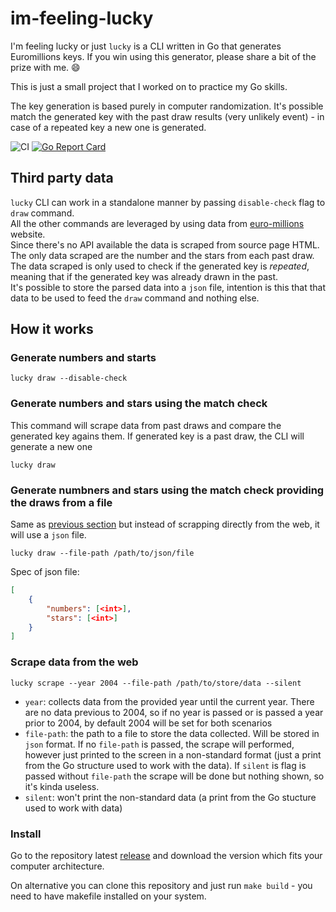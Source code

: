 # im-feeling-lucky
I'm feeling lucky or just `lucky` is a CLI written in Go that generates Euromillions keys. If you win using this generator, please share a bit of the prize with me. :smile:

This is just a small project that I worked on to practice my Go skills.

The key generation is based purely in computer randomization. It's possible match the generated key with the past draw results (very unlikely event) - in case of a repeated key a new one is generated.

![CI](https://github.com/pau1ocampos/im-feeling-lucky/actions/workflows/ci.yaml/badge.svg)
[![Go Report Card](https://goreportcard.com/badge/github.com/pau1ocampos/im-feeling-lucky)](https://goreportcard.com/report/github.com/pau1ocampos/im-feeling-lucky)


## Third party data

`lucky` CLI can work in a standalone manner by passing `disable-check` flag to `draw` command.   
All the other commands are leveraged by using data from [euro-millions](https://www.euro-millions.com/) website.   
Since there's no API available the data is scraped from source page HTML.   
The only data scraped are the number and the stars from each past draw.   
The data scraped is only used to check if the generated key is _repeated_, meaning that if the generated key was already drawn in the past.   
It's possible to store the parsed data into a `json` file, intention is this that that data to be used to feed the `draw` command and nothing else.

## How it works

### Generate numbers and starts

```shell
lucky draw --disable-check
```

### Generate numbers and stars using the match check

This command will scrape data from past draws and compare the generated key agains them. If generated key is a past draw, the CLI will generate a new one

```shell
lucky draw
```

### Generate numbners and stars using the match check providing the draws from a file

Same as [previous section](#generate-numbers-and-stars-using-the-match-check) but instead of scrapping directly from the web, it will use a `json` file.

```shell
lucky draw --file-path /path/to/json/file
```

Spec of json file:

```json
[
    {
        "numbers": [<int>],
        "stars": [<int>]
    }
]
```

### Scrape data from the web

```shell
lucky scrape --year 2004 --file-path /path/to/store/data --silent
```

* `year`: collects data from the provided year until the current year. There are no data previous to 2004, so if no year is passed or is passed a year prior to 2004, by default 2004 will be set for both scenarios
* `file-path`: the path to a file to store the data collected. Will be stored in `json` format. If no `file-path` is passed, the scrape will performed, however just printed to the screen in a non-standard format (just a print from the Go structure used to work with the data). If `silent` is flag is passed without `file-path` the scrape will be done but nothing shown, so it's kinda useless.
* `silent`: won't print the non-standard data (a print from the Go stucture used to work with data)

### Install

Go to the repository latest [release](https://github.com/pau1ocampos/im-feeling-lucky/releases/latest) and download the version which fits your computer architecture.

On alternative you can clone this repository and just run `make build` - you need to have makefile installed on your system.